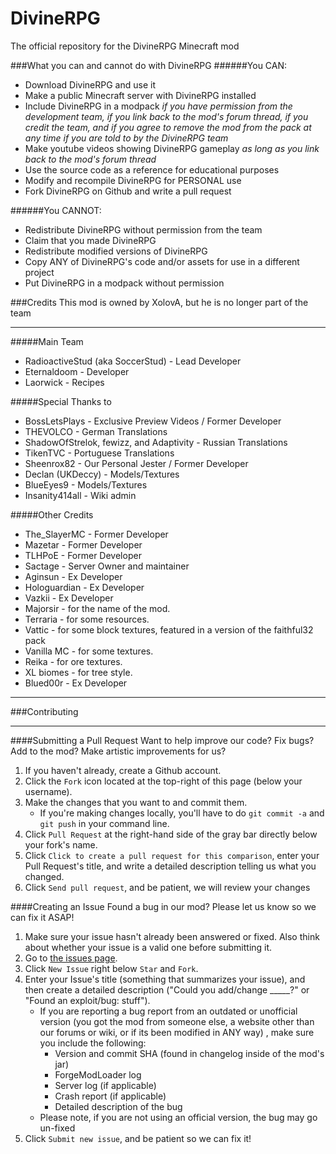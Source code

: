 DivineRPG
=========

The official repository for the DivineRPG Minecraft mod

###What you can and cannot do with DivineRPG
######You CAN:
* Download DivineRPG and use it
* Make a public Minecraft server with DivineRPG installed
* Include DivineRPG in a modpack _if you have permission from the development team, if you link back to the mod's forum thread, if you credit the team, and if you agree to remove the mod from the pack at any time if you are told to by the DivineRPG team_
* Make youtube videos showing DivineRPG gameplay _as long as you link back to the mod's forum thread_
* Use the source code as a reference for educational purposes
* Modify and recompile DivineRPG for PERSONAL use
* Fork DivineRPG on Github and write a pull request

######You CANNOT:
* Redistribute DivineRPG without permission from the team
* Claim that you made DivineRPG
* Redistribute modified versions of DivineRPG
* Copy ANY of DivineRPG's code and/or assets for use in a different project
* Put DivineRPG in a modpack without permission

###Credits
This mod is owned by XolovA, but he is no longer part of the team
***
#####Main Team
* RadioactiveStud (aka SoccerStud) - Lead Developer
* Eternaldoom - Developer
* Laorwick - Recipes

#####Special Thanks to
* BossLetsPlays - Exclusive Preview Videos / Former Developer
* THEVOLCO - German Translations
* ShadowOfStrelok, fewizz, and Adaptivity - Russian Translations
* TikenTVC - Portuguese Translations
* Sheenrox82 - Our Personal Jester / Former Developer
* Declan (UKDeccy) - Models/Textures
* BlueEyes9 - Models/Textures
* Insanity414all - Wiki admin

#####Other Credits
* The_SlayerMC - Former Developer
* Mazetar - Former Developer
* TLHPoE - Former Developer
* Sactage - Server Owner and maintainer
* Aginsun - Ex Developer 
* Hologuardian - Ex Developer
* Vazkii - Ex Developer
* Majorsir - for the name of the mod. 
* Terraria - for some resources.
* Vattic - for some block textures, featured in a version of the faithful32 pack
* Vanilla MC - for some textures.
* Reika - for ore textures.
* XL biomes - for tree style.
* Blued00r - Ex Developer

***
###Contributing
***
####Submitting a Pull Request
Want to help improve our code? Fix bugs? Add to the mod? Make artistic improvements for us?

1. If you haven't already, create a Github account.
2. Click the `Fork` icon located at the top-right of this page (below your username).
3. Make the changes that you want to and commit them.
	* If you're making changes locally, you'll have to do `git commit -a` and `git push` in your command line.
4. Click `Pull Request` at the right-hand side of the gray bar directly below your fork's name.
5. Click `Click to create a pull request for this comparison`, enter your Pull Request's title, and write a detailed description telling us what you changed.
6. Click `Send pull request`, and be patient, we will review your changes

####Creating an Issue
Found a bug in our mod?  Please let us know so we can fix it ASAP!

1. Make sure your issue hasn't already been answered or fixed.  Also think about whether your issue is a valid one before submitting it.
2. Go to [the issues page](http://github.com/BossLetsPlays/DivineRPG/issues).
3. Click `New Issue` right below `Star` and `Fork`.
4. Enter your Issue's title (something that summarizes your issue), and then create a detailed description ("Could you add/change _____?" or "Found an exploit/bug:  stuff").
	* If you are reporting a bug report from an outdated or unofficial version (you got the mod from someone else, a website other than our forums or wiki, or if its been modified in ANY way) , make sure you include the following:
		* Version and commit SHA (found in changelog inside of the mod's jar)
		* ForgeModLoader log
		* Server log (if applicable)
		* Crash report (if applicable)
		* Detailed description of the bug
	* Please note, if you are not using an official version, the bug may go un-fixed
5. Click `Submit new issue`, and be patient so we can fix it!

